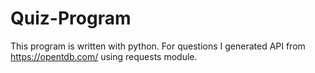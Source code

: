 # Quiz-Program
This program is written with python. For questions I generated API from https://opentdb.com/ using requests module.
